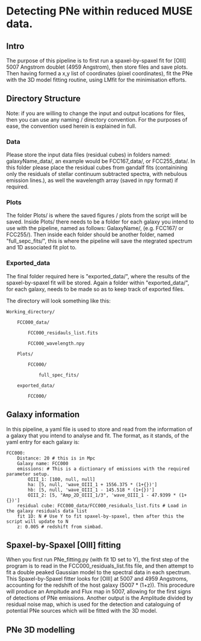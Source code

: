 # Detecting PNe within reduced MUSE data.

## Intro

The purpose of this pipeline is to first run a spaxel-by-spaxel fit for [OIII] 5007 Angstrom doublet (4959 Angstrom), then store files and save plots. Then having formed a x,y list of coordinates (pixel coordinates), fit the PNe with the 3D model fitting routine, using LMfit for the minimisation efforts.

## Directory Structure
Note: if you are willing to change the input and output locations for files, then you can use any naming / directory convention. For the purposes of ease, the convention used herein is explained in full.

### Data
Please store the input data files (residual cubes) in folders named: galaxyName_data/, an example would be FCC167_data/, or FCC255_data/. In this folder please place the residual cubes from gandalf fits (containining only the residuals of stellar continuum subtracted spectra, with nebulous emission lines.), as well the wavelength array (saved in npy format) if required.

### Plots
The folder Plots/ is where the saved figures / plots from the script will be saved. Inside Plots/ there needs to be a folder for each galaxy you intend to use with the pipeline, named as follows: GalaxyName/, (e.g. FCC167/ or FCC255/). Then inside each folder should be another folder, named "full_sepc_fits/", this is where the pipeline will save the ntegrated spectrum and 1D associated fit plot to.

### Exported_data
The final folder required here is "exported_data/", where the results of the spaxel-by-spaxel fit will be stored. Again a folder within "exported_data/", for each galaxy, needs to be made so as to keep track of exported files.

The directory will look something like this:

    Working_directory/

        FCC000_data/
        
            FCC000_residauls_list.fits
            
            FCC000_wavelength.npy
            
        Plots/
        
            FCC000/
            
                full_spec_fits/
                
        exported_data/
        
            FCC000/
        

## Galaxy information
In this pipeline, a yaml file is used to store and read from the information of a galaxy that you intend to analyse and fit.
The format, as it stands, of the yaml entry for each galaxy is:

    FCC000:
        Distance: 20 # this is in Mpc
        Galaxy name: FCC000
        emissions: # This is a dictionary of emissions with the required parameter setup.
            OIII_1: [100, null, null]
            ha: [5, null, 'wave_OIII_1 + 1556.375 * (1+{})']
            hb: [5, null, 'wave_OIII_1 - 145.518 * (1+{})']
            OIII_2: [5, "Amp_2D_OIII_1/3", 'wave_OIII_1 - 47.9399 * (1+{})']
        residual cube: FCC000_data/FCC000_residuals_list.fits # Load in the galaxy residuals data list
        fit 1D: N # Use Y to fit spaxel-by-spaxel, then after this the script will update to N
        z: 0.005 # redshift from simbad.

## Spaxel-by-Spaxel [OIII] fitting
When you first run PNe_fitting.py (with fit 1D set to Y), the first step of the program is to read in the FCC000_residuals_list.fits file, and then attempt to fit a double peaked Gaussian model to the spectral data in each spectrum. This Spaxel-by-Spaxel fitter looks for [OIII] at 5007 and 4959 Angstroms, accounting for the redshift of the host galaxy (5007 * (1+z)). This procedure will produce an Ampitude and Flux map in 5007, allowing for the first signs of detections of PNe emissions. Another output is the Amplitude divided by residual noise map, which is used for the detection and cataloguing of potential PNe sources which will be fitted with the 3D model.



## PNe 3D modelling



